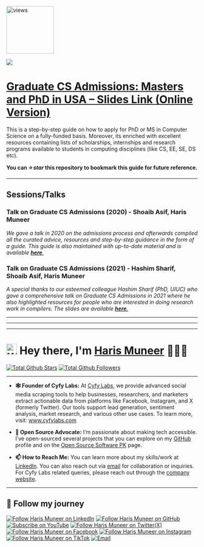 <a href="https://github.com/harismuneer"><img alt="views" title="Github views" src="https://komarev.com/ghpvc/?username=harismuneer&style=flat-square" width="125"/></a>

<a href="https://docs.google.com/presentation/d/e/2PACX-1vQ7XjEQcSjzX18Ctl9OoBDZl15xQCEEk83GgF2yPbUDKZPuHJIbVaLC8JjrRaxAG-4u6Ka9tzDq2tYp/pub?start=false&loop=false&delayms=60000">
    <div align="left">
    <img src="https://github.com/user-attachments/assets/ccbca671-09d0-45d1-9dc7-a4111efb8fcf"/>
  </div>
</a>
<h1><a href= "https://docs.google.com/presentation/d/e/2PACX-1vQ7XjEQcSjzX18Ctl9OoBDZl15xQCEEk83GgF2yPbUDKZPuHJIbVaLC8JjrRaxAG-4u6Ka9tzDq2tYp/pub?start=false&loop=false&delayms=60000">Graduate CS Admissions: Masters and PhD in USA – Slides Link (Online Version)</a></h1>
<p>This is a step-by-step guide on how to apply for PhD or MS in Computer Science on a fully-funded basis. Moreover, its enriched with excellent resources containing lists of scholarships, internships and research programs available to students in computing disciplines (like CS, EE, SE, DS etc). </p>

<b>You can <i>⭐ star</i> this repository to bookmark this guide for future reference.</b>

<hr>

<h2>Sessions/Talks</h2>

<h3>Talk on Graduate CS Admissions (2020) - Shoaib Asif, Haris Muneer </h3>
<i>We gave a talk in 2020 on the admissions process and afterwards compiled all the curated advice, resources and step-by-step guidance in the form of a guide. This guide is also maintained with up-to-date material and is available <a href="https://docs.google.com/presentation/d/e/2PACX-1vQ7XjEQcSjzX18Ctl9OoBDZl15xQCEEk83GgF2yPbUDKZPuHJIbVaLC8JjrRaxAG-4u6Ka9tzDq2tYp/pub?start=false&loop=false&delayms=60000"> <b>here</b>. </a></i>

<h3>Talk on Graduate CS Admissions (2021) - Hashim Sharif, Shoaib Asif, Haris Muneer </h3>
<i>A special thanks to our esteemed colleague Hashim Sharif (PhD, UIUC) who gave a comprehensive talk on Graduate CS Admissions in 2021 where he also highlighted resources for people who are interested in doing research work in compilers. The slides are available <a href="https://docs.google.com/presentation/d/e/2PACX-1vRNwULuDBag03AE8_C3C1RkTzpqbDIX8EM2m-HKfnz-qTAiJ_wM-1Ynxy46nbdYaA/pub?start=false&loop=false&delayms=30000"> <b>here</b>. </a></i>

<br>

<hr>
<hr>

<!-- PROFILE_INTRO_START -->
<hr>

<h1> <a href="#"><img src="https://media.giphy.com/media/hvRJCLFzcasrR4ia7z/giphy.gif" alt="Waving hand" width="28"></a>
Hey there, I'm <a href="https://www.linkedin.com/in/harismuneer/">Haris Muneer</a> 👨🏻‍💻
</h1>


<a href="https://github.com/harismuneer"><img src="https://img.shields.io/github/stars/harismuneer" alt="Total Github Stars"></a>
<a href="https://github.com/harismuneer?tab=followers"><img src="https://img.shields.io/github/followers/harismuneer" alt="Total Github Followers"></a>

<hr>

- <b>🕸️ Founder of Cyfy Labs:</b> At <a href="https://www.cyfylabs.com">Cyfy Labs</a>, we provide advanced social media scraping tools to help businesses, researchers, and marketers extract actionable data from platforms like Facebook, Instagram, and X (formerly Twitter). Our tools support lead generation, sentiment analysis, market research, and various other use cases. To learn more, visit: <a href="https://www.cyfylabs.com">www.cyfylabs.com</a>

- <b>🌟 Open Source Advocate:</b> I’m passionate about making tech accessible. I’ve open-sourced several projects that you can explore on my <a href="https://github.com/harismuneer">GitHub</a> profile and on the <a href="https://github.com/OSSpk">Open Source Software PK</a> page.

- <b>📫 How to Reach Me:</b> You can learn more about my skills/work at <a href="https://www.linkedin.com/in/harismuneer">LinkedIn</a>. You can also reach out via <a href="mailto:haris.muneer5@gmail.com">email</a> for collaboration or inquiries. For Cyfy Labs related queries, please reach out through the <a href="https://www.cyfylabs.com">company website</a>.

<hr>

<h2 align="left">🤝 Follow my journey</h2>
<p align="left">
  <a href="https://www.linkedin.com/in/harismuneer"><img title="Follow Haris Muneer on LinkedIn" src="https://img.shields.io/badge/LinkedIn-0077B5?style=for-the-badge&logo=linkedin&logoColor=white"/></a>
  <a href="https://github.com/harismuneer"><img title="Follow Haris Muneer on GitHub" src="https://img.shields.io/badge/GitHub-100000?style=for-the-badge&logo=github&logoColor=white"/></a>
  <a href="https://www.youtube.com/@haris_muneer?sub_confirmation=1"><img title="Subscribe on YouTube" src="https://img.shields.io/badge/YouTube-FF0000?style=for-the-badge&logo=youtube&logoColor=white"/></a> 
   <a href="https://x.com/harismuneer99"><img title="Follow Haris Muneer on Twitter(X)" src="https://img.shields.io/badge/X-000000?style=for-the-badge&logo=x&logoColor=white"/></a>
 <a href="https://www.facebook.com/harism99"><img title="Follow Haris Muneer on Facebook" src="https://img.shields.io/badge/Facebook-1877F2?style=for-the-badge&logo=facebook&logoColor=white"/></a>
   <a href="https://www.instagram.com/harismuneer99"><img title="Follow Haris Muneer on Instagram" src="https://img.shields.io/badge/Instagram-E4405F?style=for-the-badge&logo=instagram&logoColor=white"/></a>
  <a href="https://www.tiktok.com/@harismuneer99"><img title="Follow Haris Muneer on TikTok" src="https://img.shields.io/badge/TikTok-000000?style=for-the-badge&logo=tiktok&logoColor=white"/></a> 
  <a href="mailto:haris.muneer5@gmail.com"><img title="Email" src="https://img.shields.io/badge/Gmail-D14836?style=for-the-badge&logo=gmail&logoColor=white"/></a>
</p>



<!-- PROFILE_INTRO_END -->


